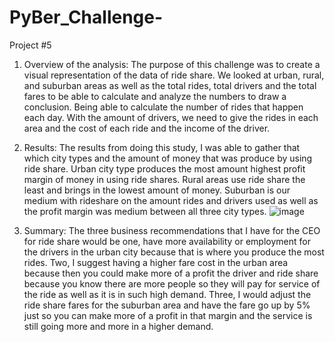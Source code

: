 # PyBer_Challenge-
Project #5 
1.	Overview of the analysis: The purpose of this challenge was to create a visual representation of the data of ride share. We looked at urban, rural, and suburban areas as well as the total rides, total drivers and the total fares to be able to calculate and analyze the numbers to draw a conclusion. Being able to calculate the number of rides that happen each day. With the amount of drivers, we need to give the rides in each area and the cost of each ride and the income of the driver. 
2.	Results: The results from doing this study, I was able to gather that which city types and the amount of money that was produce by using ride share. Urban city type produces the most amount highest profit margin of money in using ride shares. Rural areas use ride share the least and brings in the lowest amount of money. Suburban is our medium with rideshare on the amount rides and drivers used as well as the profit margin was medium between all three city types. 
 ![image](https://user-images.githubusercontent.com/95897182/151719122-9abd7d08-398b-4457-886c-18138eb5a0ae.png)

3.	Summary: The three business recommendations that I have for the CEO for ride share would be one, have more availability or employment for the drivers in the urban city because that is where you produce the most rides. Two, I suggest having a higher fare cost in the urban area because then you could make more of a profit the driver and ride share because you know there are more people so they will pay for service of the ride as well as it is in such high demand. Three, I would adjust the ride share fares for the suburban area and have the fare go up by 5% just so you can make more of a profit in that margin and the service is still going more and more in a higher demand. 


